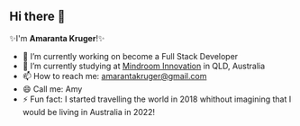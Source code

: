 <h2> Hi there 👋</h2>

✨I'm <b>Amaranta Kruger</b>!✨

- 🔭 I’m currently working on become a Full Stack Developer
- 🌱 I’m currently studying at [Mindroom Innovation](https://www.mindroom.edu.au/) in QLD, Australia
- 📫 How to reach me: amarantakruger@gmail.com
- 😄 Call me: Amy
- ⚡ Fun fact: I started travelling the world in 2018 whithout imagining that I would be living in Australia in 2022!



